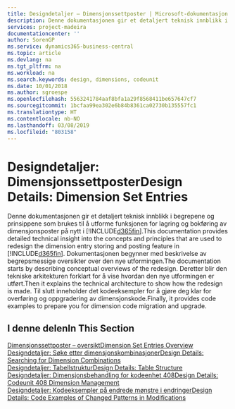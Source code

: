 ```yaml
---
title: Designdetaljer – Dimensjonssettposter | Microsoft-dokumentasjon
description: Denne dokumentasjonen gir et detaljert teknisk innblikk i begrepene og prinsippene som brukes til å utforme funksjonen for lagring og bokføring av dimensjonsposter på nytt.
services: project-madeira
documentationcenter: ''
author: SorenGP
ms.service: dynamics365-business-central
ms.topic: article
ms.devlang: na
ms.tgt_pltfrm: na
ms.workload: na
ms.search.keywords: design, dimensions, codeunit
ms.date: 10/01/2018
ms.author: sgroespe
ms.openlocfilehash: 5563241784aaf8bfa1a29f8568411be657647cf7
ms.sourcegitcommit: 1bcfaa99ea302e6b84b8361ca02730b135557fc1
ms.translationtype: HT
ms.contentlocale: nb-NO
ms.lasthandoff: 03/08/2019
ms.locfileid: "803158"
---
```

# <a name="design-details-dimension-set-entries"></a><span data-ttu-id="aa7db-103">Designdetaljer: Dimensjonssettposter</span><span class="sxs-lookup"><span data-stu-id="aa7db-103">Design Details: Dimension Set Entries</span></span>
<span data-ttu-id="aa7db-104">Denne dokumentasjonen gir et detaljert teknisk innblikk i begrepene og prinsippene som brukes til å utforme funksjonen for lagring og bokføring av dimensjonsposter på nytt i [!INCLUDE[d365fin](includes/d365fin_md.md)].</span><span class="sxs-lookup"><span data-stu-id="aa7db-104">This documentation provides detailed technical insight into the concepts and principles that are used to redesign the dimension entry storing and posting feature in [!INCLUDE[d365fin](includes/d365fin_md.md)].</span></span> <span data-ttu-id="aa7db-105">Dokumentasjonen begynner med beskrivelse av begrepsmessige oversikter over den nye utformingen.</span><span class="sxs-lookup"><span data-stu-id="aa7db-105">The documentation starts by describing conceptual overviews of the redesign.</span></span> <span data-ttu-id="aa7db-106">Deretter blir den tekniske arkitekturen forklart for å vise hvordan den nye utformingen er utført.</span><span class="sxs-lookup"><span data-stu-id="aa7db-106">Then it explains the technical architecture to show how the redesign is made.</span></span> <span data-ttu-id="aa7db-107">Til slutt inneholder det kodeeksempler for å gjøre deg klar for overføring og oppgradering av dimensjonskode.</span><span class="sxs-lookup"><span data-stu-id="aa7db-107">Finally, it provides code examples to prepare you for dimension code migration and upgrade.</span></span>  

## <a name="in-this-section"></a><span data-ttu-id="aa7db-108">I denne delen</span><span class="sxs-lookup"><span data-stu-id="aa7db-108">In This Section</span></span>  
[<span data-ttu-id="aa7db-109">Dimensjonssettposter – oversikt</span><span class="sxs-lookup"><span data-stu-id="aa7db-109">Dimension Set Entries Overview</span></span>](design-details-dimension-set-entries-overview.md)  
[<span data-ttu-id="aa7db-110">Designdetaljer: Søke etter dimensjonskombinasjoner</span><span class="sxs-lookup"><span data-stu-id="aa7db-110">Design Details: Searching for Dimension Combinations</span></span>](design-details-searching-for-dimension-combinations.md)  
[<span data-ttu-id="aa7db-111">Designdetaljer: Tabellstruktur</span><span class="sxs-lookup"><span data-stu-id="aa7db-111">Design Details: Table Structure</span></span>](design-details-table-structure.md)  
[<span data-ttu-id="aa7db-112">Designdetaljer: Dimensjonsbehandling for kodeenhet 408</span><span class="sxs-lookup"><span data-stu-id="aa7db-112">Design Details: Codeunit 408 Dimension Management</span></span>](design-details-codeunit-408-dimension-management.md)  
[<span data-ttu-id="aa7db-113">Designdetaljer: Kodeeksempler på endrede mønstre i endringer</span><span class="sxs-lookup"><span data-stu-id="aa7db-113">Design Details: Code Examples of Changed Patterns in Modifications</span></span>](design-details-code-examples-of-changed-patterns-in-modifications.md)
